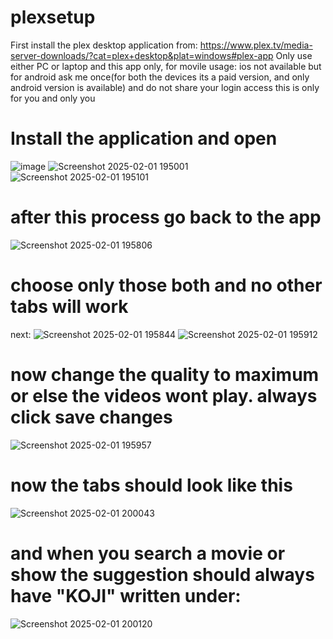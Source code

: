 # plexsetup
First install the plex desktop application from:
https://www.plex.tv/media-server-downloads/?cat=plex+desktop&plat=windows#plex-app
Only use either PC or laptop and this app only, 
for movile usage: ios not available but for android ask me once(for both the devices its a paid version, and only android version is available)
and do not share your login access this is only for you and only you 
# Install the application and open
![image](https://github.com/user-attachments/assets/b76df67c-24cf-476b-948c-d684e3b3c2a0)
![Screenshot 2025-02-01 195001](https://github.com/user-attachments/assets/46b74fe7-1dbe-46bd-8c9a-3b1dfb9f8311)
![Screenshot 2025-02-01 195101](https://github.com/user-attachments/assets/8364efe9-c0f8-4694-aca2-c50d45887d30)

# after this process go back to the app
![Screenshot 2025-02-01 195806](https://github.com/user-attachments/assets/e085917e-7895-45d4-9502-382a9e0db53a)

# choose only those both and no other tabs will work 
next:
![Screenshot 2025-02-01 195844](https://github.com/user-attachments/assets/12fcf261-762f-4f06-b496-02d9cadf2b99)
![Screenshot 2025-02-01 195912](https://github.com/user-attachments/assets/4f2feaf1-c95c-4da8-84ee-5762135d6770)

# now change the quality to maximum or else the videos wont play. always click save changes 
![Screenshot 2025-02-01 195957](https://github.com/user-attachments/assets/c9715bdd-b175-48d7-9fe9-b62a66d09cda)

# now the tabs should look like this 
![Screenshot 2025-02-01 200043](https://github.com/user-attachments/assets/8afe7e4c-db3d-4573-bb28-d86b79cde2b3)
# and when you search a movie or show the suggestion should always have "KOJI" written under:
![Screenshot 2025-02-01 200120](https://github.com/user-attachments/assets/f475e5d8-5c6d-44c0-9631-8dae422f4e56)
